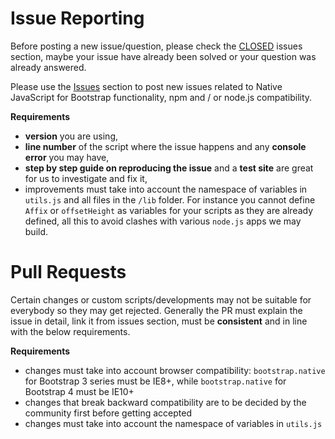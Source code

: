 # Issue Reporting
Before posting a new issue/question, please check the [CLOSED](https://github.com/thednp/bootstrap.native/issues?q=is%3Aissue+is%3Aclosed) issues section, maybe your issue have already been solved or your question was already answered.

Please use the [Issues](https://github.com/thednp/bootstrap.native/issues) section to post new issues related to Native JavaScript for Bootstrap functionality, npm and / or node.js compatibility. 

**Requirements**
* **version** you are using, 
* **line number** of the script where the issue happens and any **console error** you may have,
* **step by step guide on reproducing the issue** and a **test site** are great for us to investigate and fix it,
* improvements must take into account the namespace of variables in `utils.js` and all files in the `/lib` folder. For instance you cannot define `Affix` or `offsetHeight` as variables for your scripts as they are already defined, all this to avoid clashes with various `node.js` apps we may build.


# Pull Requests
Certain changes or custom scripts/developments may not be suitable for everybody so they may get rejected. Generally the PR must explain the issue in detail, link it from issues section, must be **consistent** and in line with the below requirements.
 
**Requirements**
* changes must take into account browser compatibility: `bootstrap.native` for Bootstrap 3 series must be IE8+, while `bootstrap.native` for Bootstrap 4 must be IE10+
* changes that break backward compatibility are to be decided by the community first before getting accepted
* changes must take into account the namespace of variables in `utils.js`